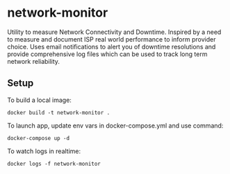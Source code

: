 # network-monitor
Utility to measure Network Connectivity and Downtime.  Inspired by a need to measure and document ISP real world performance to inform provider choice. Uses email notifications to alert you of downtime resolutions and provide comprehensive log files which can be used to track long term network reliability.

## Setup
To build a local image:

`docker build -t network-monitor .`

To launch app, update env vars in docker-compose.yml and use command:

`docker-compose up -d`

To watch logs in realtime:

`docker logs -f network-monitor`